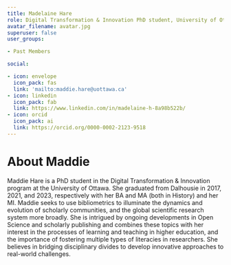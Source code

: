 ```yaml
---
title: Madelaine Hare
role: Digital Transformation & Innovation PhD student, University of Ottawa
avatar_filename: avatar.jpg
superuser: false
user_groups:

- Past Members

social:

- icon: envelope
  icon_pack: fas
  link: 'mailto:maddie.hare@uottawa.ca'
- icon: linkedin
  icon_pack: fab
  link: https://www.linkedin.com/in/madelaine-h-8a98b522b/
- icon: orcid
  icon_pack: ai
  link: https://orcid.org/0000-0002-2123-9518
---
```


# About Maddie

Maddie Hare is a PhD student in the Digital Transformation & Innovation program at the University of Ottawa. She graduated from Dalhousie in 2017, 2021, and 2023, respectively with her BA and MA (both in History) and her MI. Maddie seeks to use bibliometrics to illuminate the dynamics and evolution of scholarly communities, and the global scientific research system more broadly. She is intrigued by ongoing developments in Open Science and scholarly publishing and combines these topics with her interest in the processes of learning and teaching in higher education, and the importance of fostering multiple types of literacies in researchers. She believes in bridging disciplinary divides to develop innovative approaches to real-world challenges.


